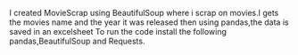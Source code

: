I created MovieScrap using BeautifulSoup where i scrap on movies.I gets the movies name and the year it was released then using pandas,the data is saved in an excelsheet
To run the code install the following pandas,BeautifulSoup and Requests.
